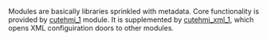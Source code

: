 Modules are basically libraries sprinkled with metadata. Core functionality is provided by [cutehmi_1](cutehmi_1) module. It is 
supplemented by [cutehmi_xml_1](cutehmi_xml_1), which opens XML configuiration doors to other modules.
